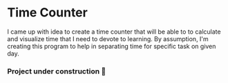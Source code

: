 # Time Counter
I came up with idea to create a time counter that will be able to to calculate and visualize time that I need to devote to learning.
By assumption, I'm creating this program to help in separating time for specific task on given day.

### Project under construction 🐍
